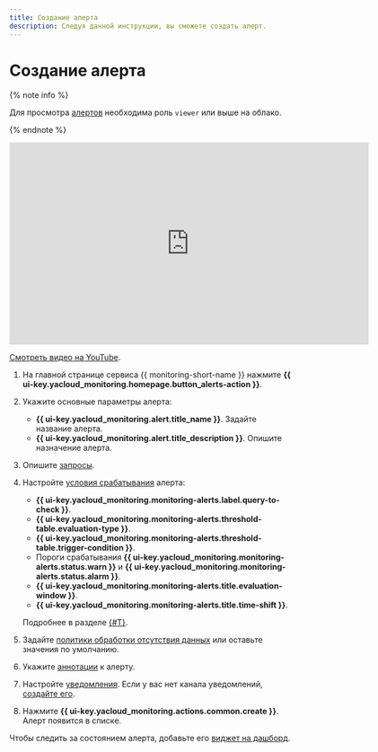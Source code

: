```yaml
---
title: Создание алерта
description: Следуя данной инструкции, вы сможете создать алерт.
---
```


# Создание алерта

{% note info %}

Для просмотра [алертов](../../concepts/alerting/alert.md) необходима роль `viewer` или выше на облако.

{% endnote %}


<iframe width="640" height="360" src="https://runtime.strm.yandex.ru/player/video/vplvhs7kf62l7u2rvu75?autoplay=0&mute=0" allow="autoplay; fullscreen; picture-in-picture; encrypted-media" frameborder="0" scrolling="no"></iframe>

[Смотреть видео на YouTube](https://www.youtube.com/watch?v=UJ0MxX4BqeM).



1. На главной странице сервиса {{ monitoring-short-name }} нажмите **{{ ui-key.yacloud_monitoring.homepage.button_alerts-action }}**.
1. Укажите основные параметры алерта:

    * **{{ ui-key.yacloud_monitoring.alert.title_name }}**. Задайте название алерта.
    * **{{ ui-key.yacloud_monitoring.alert.title_description }}**. Опишите назначение алерта.

1. Опишите [запросы](../../concepts/alerting/alert.md#queries).
1. Настройте [условия срабатывания](../../concepts/alerting/alert.md#condition) алерта:

    * **{{ ui-key.yacloud_monitoring.monitoring-alerts.label.query-to-check }}**.
    * **{{ ui-key.yacloud_monitoring.monitoring-alerts.threshold-table.evaluation-type }}**.
    * **{{ ui-key.yacloud_monitoring.monitoring-alerts.threshold-table.trigger-condition }}**.
    * Пороги срабатывания **{{ ui-key.yacloud_monitoring.monitoring-alerts.status.warn }}** и **{{ ui-key.yacloud_monitoring.monitoring-alerts.status.alarm }}**.
    * **{{ ui-key.yacloud_monitoring.monitoring-alerts.title.evaluation-window }}**.
    * **{{ ui-key.yacloud_monitoring.monitoring-alerts.title.time-shift }}**.

    Подробнее в разделе [{#T}](../../concepts/alerting/alert.md#condition).

1. Задайте [политики обработки отсутствия данных](../../concepts/alerting/alert.md#no-data-policy) или оставьте значения по умолчанию.
1. Укажите [аннотации](../../concepts/alerting/annotation.md) к алерту.
1. Настройте [уведомления](../../concepts/alerting/notification-channel.md). Если у вас нет канала уведомлений, [создайте его](create-channel.md).
1. Нажмите **{{ ui-key.yacloud_monitoring.actions.common.create }}**. Алерт появится в списке.

Чтобы следить за состоянием алерта, добавьте его [виджет на дашборд](../dashboard/add-widget.md).
